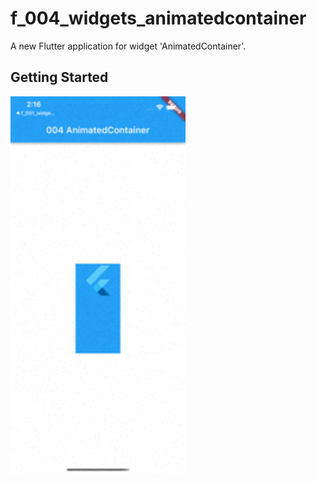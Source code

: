 # f_004_widgets_animatedcontainer

A new Flutter application for widget 'AnimatedContainer'.

## Getting Started

<img src="doc/image/live.gif" width="280"/>
